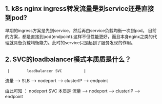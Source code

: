 ## 1. k8s nginx ingress转发流量是到service还是直接到pod?
早期的ingress方案是先到service，然后再由service负载均衡一次到pod。
目前的方案，都是直接到pod(endpoint).这样不但性能更好，而且本身nginx之类的代理就具备负载均衡能力。此时的service只是起到了服务发现的作用。

## 2. SVC的loadbalancer模式本质质是什么？
     |        loadbalancer SVC          |
流量 --> SLB --> nodeport --> clusterIP --> endpoint

由此可知 ：  nodeport SVC  本质是   流量 --> nodeport --> clusterIP --> endpoint
